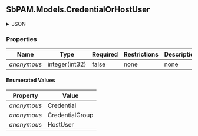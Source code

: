 
<h2 id="tocS_SbPAM.Models.CredentialOrHostUser">SbPAM.Models.CredentialOrHostUser</h2>

<a id="schemasbpam.models.credentialorhostuser"></a>
<a id="schema_SbPAM.Models.CredentialOrHostUser"></a>
<a id="tocSsbpam.models.credentialorhostuser"></a>
<a id="tocssbpam.models.credentialorhostuser"></a>

<details><summary>JSON</summary>


```json
"Credential"

```


</details>

### Properties

|Name|Type|Required|Restrictions|Description|
|---|---|---|---|---|
|*anonymous*|integer(int32)|false|none|none|

#### Enumerated Values

|Property|Value|
|---|---|
|*anonymous*|Credential|
|*anonymous*|CredentialGroup|
|*anonymous*|HostUser|


